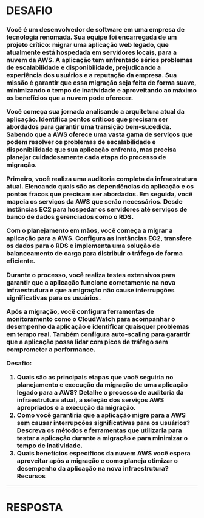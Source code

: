 <h1>DESAFIO</h1>
<h3>
<p>Você é um desenvolvedor de software em uma empresa de tecnologia renomada. Sua equipe foi encarregada de um projeto crítico: migrar uma aplicação web legado, que atualmente está hospedada em servidores locais, para a nuvem da AWS. A aplicação tem enfrentado sérios problemas de escalabilidade e disponibilidade, prejudicando a experiência dos usuários e a reputação da empresa. Sua missão é garantir que essa migração seja feita de forma suave, minimizando o tempo de inatividade e aproveitando ao máximo os benefícios que a nuvem pode oferecer.

<p>Você começa sua jornada analisando a arquitetura atual da aplicação. Identifica pontos críticos que precisam ser abordados para garantir uma transição bem-sucedida. Sabendo que a AWS oferece uma vasta gama de serviços que podem resolver os problemas de escalabilidade e disponibilidade que sua aplicação enfrenta, mas precisa planejar cuidadosamente cada etapa do processo de migração.

<p>Primeiro, você realiza uma auditoria completa da infraestrutura atual. Elencando quais são as dependências da aplicação e os pontos fracos que precisam ser abordados. Em seguida, você mapeia os serviços da AWS que serão necessários. Desde instâncias EC2 para hospedar os servidores até serviços de banco de dados gerenciados como o RDS.

<p>Com o planejamento em mãos, você começa a migrar a aplicação para a AWS. Configura as instâncias EC2, transfere os dados para o RDS e implementa uma solução de balanceamento de carga para distribuir o tráfego de forma eficiente.

<p>Durante o processo, você realiza testes extensivos para garantir que a aplicação funcione corretamente na nova infraestrutura e que a migração não cause interrupções significativas para os usuários.

<p>Após a migração, você configura ferramentas de monitoramento como o CloudWatch para acompanhar o desempenho da aplicação e identificar quaisquer problemas em tempo real. Também configura auto-scaling para garantir que a aplicação possa lidar com picos de tráfego sem comprometer a performance.

Desafio:
1. Quais são as principais etapas que você seguiria no planejamento e execução da migração de uma aplicação legado para a AWS? Detalhe o processo de auditoria da infraestrutura atual, a seleção dos serviços AWS apropriados e a execução da migração.
2. Como você garantiria que a aplicação migre para a AWS sem causar interrupções significativas para os usuários? Descreva os métodos e ferramentas que utilizaria para testar a aplicação durante a migração e para minimizar o tempo de inatividade.
3. Quais benefícios específicos da nuvem AWS você espera aproveitar após a migração e como planeja otimizar o desempenho da aplicação na nova infraestrutura?
Recursos
</h3>
<hr>
<h1>RESPOSTA</h1>
<h2>

</h2>